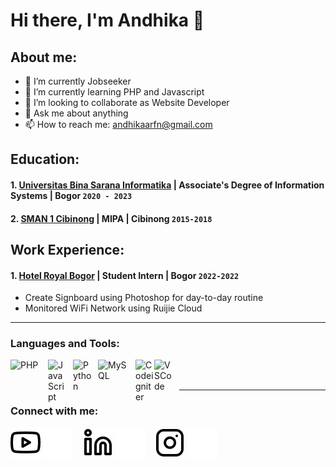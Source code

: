 # Hi there, I'm Andhika 👋
## About me:
- 🔭 I’m currently Jobseeker
- 🌱 I’m currently learning PHP and Javascript
- 👯 I’m looking to collaborate as Website Developer
- 💬 Ask me about anything
- 📫 How to reach me: andhikaarfn@gmail.com

## Education:

#### 1. [Universitas Bina Sarana Informatika](https://www.bsi.ac.id/) | Associate's Degree of Information Systems | Bogor `2020 - 2023`
#### 2. [SMAN 1 Cibinong](https://www.sman1-cbi.sch.id/) | MIPA | Cibinong `2015-2018`

## Work Experience:
#### 1. [Hotel Royal Bogor](https://hotelroyalbogor.com/) | Student Intern | Bogor `2022-2022`
   - Create Signboard using Photoshop for day-to-day routine
   - Monitored WiFi Network using Ruijie Cloud
---

### Languages and Tools:

[<img align="left" alt="PHP" width="50px" src="https://upload.wikimedia.org/wikipedia/commons/thumb/2/27/PHP-logo.svg/1200px-PHP-logo.svg.png" style="padding-right:10px;" />][webdev]
[<img align="left" alt="JavaScript" width="30px" src="https://upload.wikimedia.org/wikipedia/commons/thumb/6/6a/JavaScript-logo.png/800px-JavaScript-logo.png" style="padding-right:10px;" />][webdev]
[<img align="left" alt="Python" width="30px" src="https://upload.wikimedia.org/wikipedia/commons/thumb/c/c3/Python-logo-notext.svg/1200px-Python-logo-notext.svg.png" style="padding-right:10px;" />][webdev]
[<img align="left" alt="MySQL" width="50px" src="https://upload.wikimedia.org/wikipedia/id/a/a9/MySQL.png" style="padding-right:10px;" />][webdev]
[<img align="left" alt="Codeigniter" width="30px" src="https://cdn.freebiesupply.com/logos/large/2x/codeigniter-logo-png-transparent.png" style="padding-right:0px;" />][webdev]
[<img align="left" alt="VSCode" width="30px" src="https://upload.wikimedia.org/wikipedia/commons/thumb/9/9a/Visual_Studio_Code_1.35_icon.svg/2048px-Visual_Studio_Code_1.35_icon.svg.png" style="padding-right:10px;" />][webdev]

<br />
<br />

---
### Connect with me:

[![website](./img/youtube-light.svg)](https://www.youtube.com/@andikaarifin7163#gh-light-mode-only)
[![website](./img/youtube-dark.svg)](https://www.youtube.com/@andikaarifin7163#gh-dark-mode-only)
&nbsp;&nbsp;
[![website](./img/linkedin-light.svg)](https://www.linkedin.com/in/Andhikaarfn#gh-light-mode-only)
[![website](./img/linkedin-dark.svg)](https://www.linkedin.com/in/Andhikaarfn#gh-dark-mode-only)
&nbsp;&nbsp;
[![website](./img/instagram-light.svg)](https://instagram.com/andhikararfn#gh-light-mode-only)
[![website](./img/instagram-dark.svg)](https://instagram.com/andhikararfn#gh-dark-mode-only)



[webdev]: https://github.com/Dikaarfn/Dikaarfn
